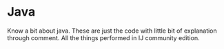 # Java

Know a bit about java. These are just the code with little bit of explanation through comment. All the things performed in IJ community edition.
